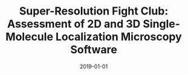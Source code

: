 ---
title: "Super-Resolution Fight Club: Assessment of 2D and 3D Single-Molecule Localization Microscopy Software"
collection: publications
permalink: /publication/2019-01-01-Super-Resolution-Fight-Club-Assessment-of-2D-and-3D-Single-Molecule-Localization-Microscopy-Software
category: 'journal'
date: 2019-01-01
venue: 'Nature Methods---Techniques for Life Scientists and Chemists'
paperurl: 'https://doi.org/10.1038/s41592-019-0364-4'
citation: ' D. Sage,  T.-a. Pham,  H. Babcock,  T. Lukes,  T. Pengo,  J. Chao,  R. Velmurugan,  A. Herbert,  A. Agrawal,  S. Colabrese,  A. Wheeler,  A. Archetti,  B. Rieger,  R. Ober,  G.M. Hagen,  J.-B. Sibarita,  J. Ries,  R. Henriques,  M. Unser,  S. Holden, "Super-Resolution Fight Club: Assessment of 2D and 3D Single-Molecule Localization Microscopy Software." <i>Nature Methods---Techniques for Life Scientists and Chemists</i>, 16, 5, 387--395, May 2019.'
---